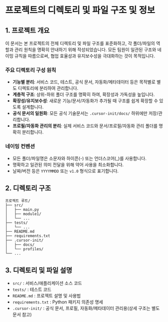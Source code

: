 # 프로젝트의 디렉토리 및 파일 구조 및 정보

## 1. 프로젝트 개요

이 문서는 본 프로젝트의 전체 디렉토리 및 파일 구조를 표준화하고, 각 폴더/파일의 역할과 관리 원칙을 명확히 안내하기 위해 작성되었습니다. 모든 팀원이 일관된 구조와 네이밍 규칙을 따름으로써, 협업 효율성과 유지보수성을 극대화하는 것이 목적입니다.

### 주요 디렉토리 구성 원칙

- **기능별 분리**: 서비스 코드, 테스트, 공식 문서, 자동화/메타데이터 등은 목적별로 별도 디렉토리에 분리하여 관리합니다.
- **계층적 구조**: 상위-하위 폴더 구조를 명확히 하여, 확장성과 가독성을 높입니다.
- **확장성/유지보수성**: 새로운 기능/문서/자동화가 추가될 때 구조를 쉽게 확장할 수 있도록 설계합니다.
- **공식 문서의 일원화**: 모든 공식 기술문서는 `.cursor-init/docs/` 하위에만 저장/관리합니다.
- **프로필/자동화 관리의 분리**: 실제 서비스 코드와 문서/프로필/자동화 관리 폴더를 명확히 분리합니다.

### 네이밍 컨벤션

- 모든 폴더/파일명은 소문자와 하이픈(-) 또는 언더스코어(\_)를 사용합니다.
- 명확하고 일관된 의미 전달을 위해 약어 사용을 최소화합니다.
- 날짜/버전 등은 `YYYYMMDD` 또는 `v1.0` 형식으로 표기합니다.

## 2. 디렉토리 구조

```
프로젝트 루트/
├── src/
│   ├── main.py
│   ├── module1/
│   └── ...
├── tests/
│   └── ...
├── README.md
├── requirements.txt
├── .cursor-init/
│   ├── docs/
│   └── profiles/
└── ...
```

## 3. 디렉토리 및 파일 설명

- `src/` : 서비스/애플리케이션 소스 코드
- `tests/` : 테스트 코드
- `README.md` : 프로젝트 설명 및 사용법
- `requirements.txt` : Python 패키지 의존성 명세
- `.cursor-init/` : 공식 문서, 프로필, 자동화/메타데이터 관리용(상세 구조는 별도 문서 참고)
